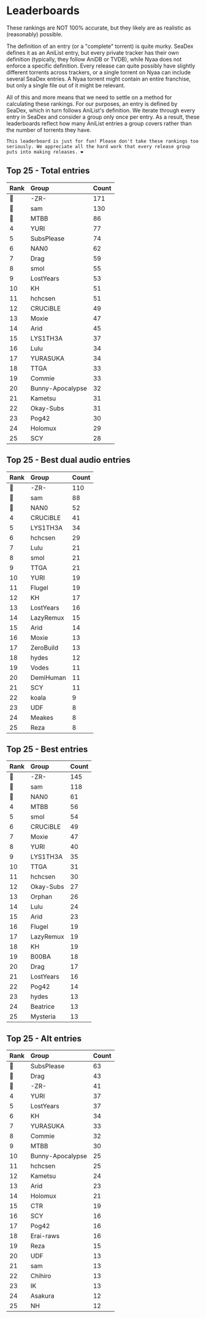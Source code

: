 # Leaderboards

These rankings are NOT 100% accurate, but they likely are as realistic as (reasonably) possible.

The definition of an entry (or a "complete" torrent) is quite murky. SeaDex defines it as an AniList entry, but every private tracker has their own definition (typically, they follow AniDB or TVDB), while Nyaa does not enforce a specific definition. Every release can quite possibly have slightly different torrents across trackers, or a single torrent on Nyaa can include several SeaDex entries. A Nyaa torrent might contain an entire franchise, but only a single file out of it might be relevant.

All of this and more means that we need to settle on a method for calculating these rankings. For our purposes, an entry is defined by SeaDex, which in turn follows AniList's definition. We iterate through every entry in SeaDex and consider a group only once per entry. As a result, these leaderboards reflect how many AniList entries a group covers rather than the number of torrents they have.

```{note}
This leaderboard is just for fun! Please don't take these rankings too seriously. We appreciate all the hard work that every release group puts into making releases. ❤️
```

## Top 25 - Total entries

| Rank | Group            | Count |
| :----| :----------------| :-----|
| 🥇   | -ZR-             | 171   |
| 🥈   | sam              | 130   |
| 🥉   | MTBB             | 86    |
| 4    | YURI             | 77    |
| 5    | SubsPlease       | 74    |
| 6    | NAN0             | 62    |
| 7    | Drag             | 59    |
| 8    | smol             | 55    |
| 9    | LostYears        | 53    |
| 10   | KH               | 51    |
| 11   | hchcsen          | 51    |
| 12   | CRUCiBLE         | 49    |
| 13   | Moxie            | 47    |
| 14   | Arid             | 45    |
| 15   | LYS1TH3A         | 37    |
| 16   | Lulu             | 34    |
| 17   | YURASUKA         | 34    |
| 18   | TTGA             | 33    |
| 19   | Commie           | 33    |
| 20   | Bunny-Apocalypse | 32    |
| 21   | Kametsu          | 31    |
| 22   | Okay-Subs        | 31    |
| 23   | Pog42            | 30    |
| 24   | Holomux          | 29    |
| 25   | SCY              | 28    |

## Top 25 - Best dual audio entries

| Rank | Group     | Count |
| :----| :---------| :-----|
| 🥇   | -ZR-      | 110   |
| 🥈   | sam       | 88    |
| 🥉   | NAN0      | 52    |
| 4    | CRUCiBLE  | 41    |
| 5    | LYS1TH3A  | 34    |
| 6    | hchcsen   | 29    |
| 7    | Lulu      | 21    |
| 8    | smol      | 21    |
| 9    | TTGA      | 21    |
| 10   | YURI      | 19    |
| 11   | Flugel    | 19    |
| 12   | KH        | 17    |
| 13   | LostYears | 16    |
| 14   | LazyRemux | 15    |
| 15   | Arid      | 14    |
| 16   | Moxie     | 13    |
| 17   | ZeroBuild | 13    |
| 18   | hydes     | 12    |
| 19   | Vodes     | 11    |
| 20   | DemiHuman | 11    |
| 21   | SCY       | 11    |
| 22   | koala     | 9     |
| 23   | UDF       | 8     |
| 24   | Meakes    | 8     |
| 25   | Reza      | 8     |

## Top 25 - Best entries

| Rank | Group     | Count |
| :----| :---------| :-----|
| 🥇   | -ZR-      | 145   |
| 🥈   | sam       | 118   |
| 🥉   | NAN0      | 61    |
| 4    | MTBB      | 56    |
| 5    | smol      | 54    |
| 6    | CRUCiBLE  | 49    |
| 7    | Moxie     | 47    |
| 8    | YURI      | 40    |
| 9    | LYS1TH3A  | 35    |
| 10   | TTGA      | 31    |
| 11   | hchcsen   | 30    |
| 12   | Okay-Subs | 27    |
| 13   | Orphan    | 26    |
| 14   | Lulu      | 24    |
| 15   | Arid      | 23    |
| 16   | Flugel    | 19    |
| 17   | LazyRemux | 19    |
| 18   | KH        | 19    |
| 19   | B00BA     | 18    |
| 20   | Drag      | 17    |
| 21   | LostYears | 16    |
| 22   | Pog42     | 14    |
| 23   | hydes     | 13    |
| 24   | Beatrice  | 13    |
| 25   | Mysteria  | 13    |

## Top 25 - Alt entries

| Rank | Group            | Count |
| :----| :----------------| :-----|
| 🥇   | SubsPlease       | 63    |
| 🥈   | Drag             | 43    |
| 🥉   | -ZR-             | 41    |
| 4    | YURI             | 37    |
| 5    | LostYears        | 37    |
| 6    | KH               | 34    |
| 7    | YURASUKA         | 33    |
| 8    | Commie           | 32    |
| 9    | MTBB             | 30    |
| 10   | Bunny-Apocalypse | 25    |
| 11   | hchcsen          | 25    |
| 12   | Kametsu          | 24    |
| 13   | Arid             | 23    |
| 14   | Holomux          | 21    |
| 15   | CTR              | 19    |
| 16   | SCY              | 16    |
| 17   | Pog42            | 16    |
| 18   | Erai-raws        | 16    |
| 19   | Reza             | 15    |
| 20   | UDF              | 13    |
| 21   | sam              | 13    |
| 22   | Chihiro          | 13    |
| 23   | IK               | 13    |
| 24   | Asakura          | 12    |
| 25   | NH               | 12    |
